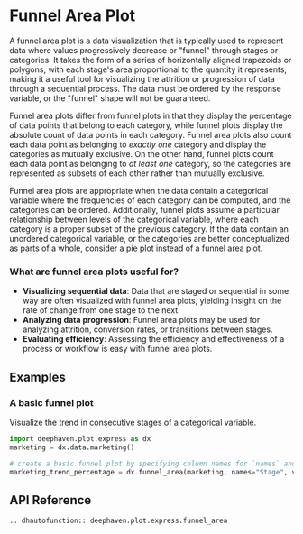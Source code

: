 # Funnel Area Plot

A funnel area plot is a data visualization that is typically used to represent data where values progressively decrease or "funnel" through stages or categories. It takes the form of a series of horizontally aligned trapezoids or polygons, with each stage's area proportional to the quantity it represents, making it a useful tool for visualizing the attrition or progression of data through a sequential process. The data must be ordered by the response variable, or the "funnel" shape will not be guaranteed.

Funnel area plots differ from funnel plots in that they display the percentage of data points that belong to each category, while funnel plots display the absolute count of data points in each category. Funnel area plots also count each data point as belonging to _exactly one_ category and display the categories as mutually exclusive. On the other hand, funnel plots count each data point as belonging to _at least one_ category, so the categories are represented as subsets of each other rather than mutually exclusive.

Funnel area plots are appropriate when the data contain a categorical variable where the frequencies of each category can be computed, and the categories can be ordered. Additionally, funnel plots assume a particular relationship between levels of the categorical variable, where each category is a proper subset of the previous category. If the data contain an unordered categorical variable, or the categories are better conceptualized as parts of a whole, consider a pie plot instead of a funnel area plot.

### What are funnel area plots useful for?

- **Visualizing sequential data**: Data that are staged or sequential in some way are often visualized with funnel area plots, yielding insight on the rate of change from one stage to the next.
- **Analyzing data progression**: Funnel area plots may be used for analyzing attrition, conversion rates, or transitions between stages.
- **Evaluating efficiency**: Assessing the efficiency and effectiveness of a process or workflow is easy with funnel area plots.

## Examples

### A basic funnel plot

Visualize the trend in consecutive stages of a categorical variable.

```python order=marking_trend_percentage,marketing
import deephaven.plot.express as dx
marketing = dx.data.marketing()

# create a basic funnel plot by specifying column names for `names` and `values`
marketing_trend_percentage = dx.funnel_area(marketing, names="Stage", values="Count")
```

## API Reference
```{eval-rst}
.. dhautofunction:: deephaven.plot.express.funnel_area
```